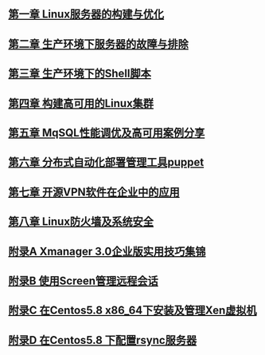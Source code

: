 ## [第一章 Linux服务器的构建与优化](./chapter_01)
## [第二章 生产环境下服务器的故障与排除](./chapter_02)
## [第三章 生产环境下的Shell脚本](./chapter_03)
## [第四章 构建高可用的Linux集群](./chapter_04)
## [第五章 MqSQL性能调优及高可用案例分享](./chapter_05)
## [第六章 分布式自动化部署管理工具puppet](./chapter_06)
## [第七章 开源VPN软件在企业中的应用](./chapter_07)
## [第八章 Linux防火墙及系统安全](./chapter_08)
## [附录A Xmanager 3.0企业版实用技巧集锦](./chapter_A)
## [附录B 使用Screen管理远程会话](./chapter_B)
## [附录C 在Centos5.8 x86_64下安装及管理Xen虚拟机](./chapter_C)
## [附录D 在Centos5.8 下配置rsync服务器 ](./chapter_D)